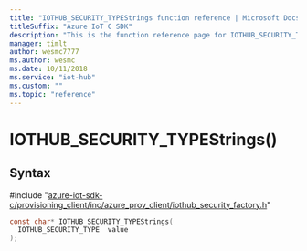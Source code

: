 ```yaml
---                             
title: "IOTHUB_SECURITY_TYPEStrings function reference | Microsoft Docs" 
titleSuffix: "Azure IoT C SDK"            
description: "This is the function reference page for IOTHUB_SECURITY_TYPEStrings() in the Azure IoT C SDK. This SDK is used with Azure IoT Hub and Azure IoT Hub Device Provisioning Service"            
manager: timlt                 
author: wesmc7777              
ms.author: wesmc               
ms.date: 10/11/2018                    
ms.service: "iot-hub"             
ms.custom: ""                
ms.topic: "reference"        
---                            
```


# IOTHUB_SECURITY_TYPEStrings()

## Syntax

\#include "[azure-iot-sdk-c/provisioning_client/inc/azure_prov_client/iothub_security_factory.h](../iothub-security-factory-h.md)"  
```C
const char* IOTHUB_SECURITY_TYPEStrings(
  IOTHUB_SECURITY_TYPE  value
);
```

